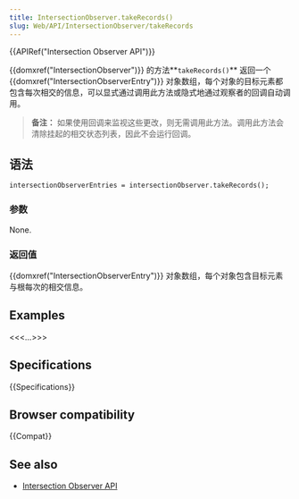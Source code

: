 ```yaml
---
title: IntersectionObserver.takeRecords()
slug: Web/API/IntersectionObserver/takeRecords
---
```


{{APIRef("Intersection Observer API")}}

{{domxref("IntersectionObserver")}} 的方法**`takeRecords()`** 返回一个 {{domxref("IntersectionObserverEntry")}} 对象数组，每个对象的目标元素都包含每次相交的信息，可以显式通过调用此方法或隐式地通过观察者的回调自动调用。

> **备注：** 如果使用回调来监视这些更改，则无需调用此方法。调用此方法会清除挂起的相交状态列表，因此不会运行回调。

## 语法

```plain
intersectionObserverEntries = intersectionObserver.takeRecords();
```

### 参数

None.

### 返回值

{{domxref("IntersectionObserverEntry")}} 对象数组，每个对象包含目标元素与根每次的相交信息。

## Examples

<<<...>>>

## Specifications

{{Specifications}}

## Browser compatibility

{{Compat}}

## See also

- [Intersection Observer API](/zh-CN/docs/Web/API/Intersection_Observer_API)
